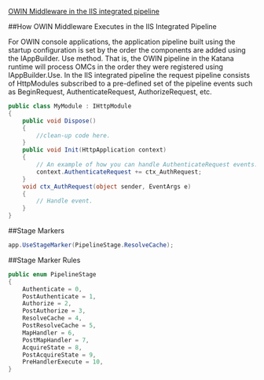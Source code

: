 [OWIN Middleware in the IIS integrated pipeline](http://www.asp.net/aspnet/overview/owin-and-katana/owin-middleware-in-the-iis-integrated-pipeline)

##How OWIN Middleware Executes in the IIS Integrated Pipeline

For OWIN console applications, the application pipeline built using the  startup configuration is set by the order the components are added using the IAppBuilder.
Use method. That is, the OWIN pipeline in the Katana runtime will process OMCs in the order they were registered using IAppBuilder.Use. 
In the IIS integrated pipeline the request pipeline consists of HttpModules subscribed to a pre-defined set of the pipeline events such as BeginRequest, 
AuthenticateRequest, AuthorizeRequest, etc. 

``` C#
public class MyModule : IHttpModule
{
    public void Dispose()
    {
        //clean-up code here.
    }
    public void Init(HttpApplication context)
    {
        // An example of how you can handle AuthenticateRequest events.
        context.AuthenticateRequest += ctx_AuthRequest;
    }
    void ctx_AuthRequest(object sender, EventArgs e)
    {
        // Handle event.
    }
}
```

##Stage Markers

```C#
app.UseStageMarker(PipelineStage.ResolveCache);
```

##Stage Marker Rules

```C#
public enum PipelineStage
{
    Authenticate = 0,
    PostAuthenticate = 1,
    Authorize = 2,
    PostAuthorize = 3,
    ResolveCache = 4,
    PostResolveCache = 5,
    MapHandler = 6,
    PostMapHandler = 7,
    AcquireState = 8,
    PostAcquireState = 9,
    PreHandlerExecute = 10,
}
```